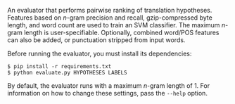 An evaluator that performs pairwise ranking of translation hypotheses.
Features based on *n*-gram precision and recall, gzip-compressed byte
length, and word count are used to train an SVM classifier.
The maximum *n*-gram length is user-specifiable.
Optionally, combined word/POS features can also be added, or punctuation
stripped from input words.

Before running the evaluator, you must install its dependencies:

    $ pip install -r requirements.txt
    $ python evaluate.py HYPOTHESES LABELS

By default, the evaluator runs with a maximum *n*-gram length of 1.
For information on how to change these settings,
pass the `--help` option.
